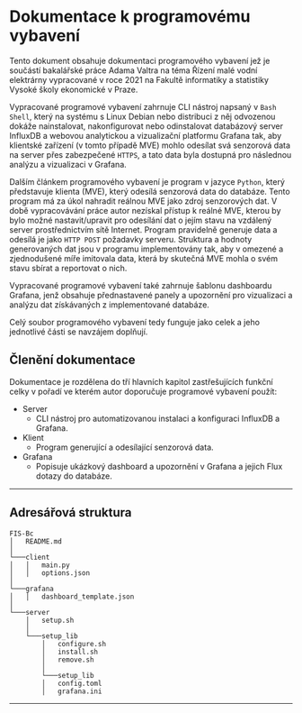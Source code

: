 # Dokumentace k programovému vybavení

Tento dokument obsahuje dokumentaci programového vybavení jež je součástí bakalářské práce Adama Valtra na téma Řízení malé vodní elektrárny vypracované v roce 2021 na Fakultě informatiky a statistiky Vysoké školy ekonomické v Praze.

Vypracované programové vybavení zahrnuje CLI nástroj napsaný v `Bash Shell`, který na systému s Linux Debian nebo distribuci z něj odvozenou dokáže nainstalovat, nakonfigurovat nebo odinstalovat databázový server InfluxDB a webovou analytickou a vizualizační platformu Grafana tak, aby klientské zařízení (v tomto případě MVE) mohlo odesílat svá senzorová data na server přes zabezpečené `HTTPS`, a tato data byla dostupná pro následnou analýzu a vizualizaci v Grafana.

Dalším článkem programového vybavení je program v jazyce `Python`, který představuje klienta (MVE), který odesílá senzorová data do databáze. Tento program má za úkol nahradit reálnou MVE jako zdroj senzorových dat. V době vypracovávání práce autor nezískal přístup k reálné MVE, kterou by bylo možné nastavit/upravit pro odesílání dat o jejím stavu na vzdálený server prostřednictvím sítě Internet. Program pravidelně generuje data a odesílá je jako `HTTP POST` požadavky serveru. Struktura a hodnoty generovaných dat jsou v programu implementovány tak, aby v omezené a zjednodušené míře imitovala data, která by skutečná MVE mohla o svém stavu sbírat a reportovat o nich.

Vypracované programové vybavení také zahrnuje šablonu dashboardu Grafana, jenž obsahuje přednastavené panely a upozornění pro vizualizaci a analýzu dat získávaných z implementované databáze.

Celý soubor programového vybavení tedy funguje jako celek a jeho jednotlivé části se navzájem doplňují.

## Členění dokumentace

Dokumentace je rozdělena do tří hlavních kapitol zastřešujících funkční celky v pořadí ve kterém autor doporučuje programové vybavení použít:

- Server
  - CLI nástroj pro automatizovanou instalaci a konfiguraci InfluxDB a Grafana.
- Klient
  - Program generující a odesílající senzorová data.
- Grafana
  - Popisuje ukázkový dashboard a upozornění v Grafana a jejich Flux dotazy do databáze.

------------

## Adresářová struktura

```
FIS-Bc
│   README.md   
│
└───client
│   │   main.py
│   │   options.json
│   
└───grafana
│   │   dashboard_template.json
│   
└───server
    │   setup.sh
    │
    └───setup_lib
        │   configure.sh
        │   install.sh
        │   remove.sh
        │
        └───setup_lib
        │   config.toml
        │   grafana.ini
```

------------